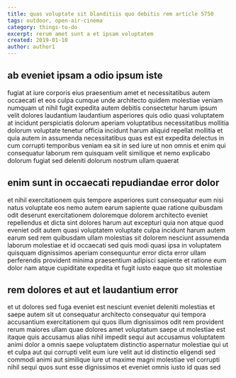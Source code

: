 ```yaml
---
title: quas voluptate sit blanditiis quo debitis rem article 5750
tags: outdoor, open-air-cinema
category: things-to-do
excerpt: rerum amet sunt a et ipsam voluptatem
created: 2019-01-10
author: author1
---
```


## ab eveniet ipsam a odio ipsum iste

fugiat at iure corporis eius praesentium amet et necessitatibus autem occaecati et eos culpa cumque unde architecto quidem molestiae veniam numquam ut nihil fugit expedita autem debitis consectetur harum ipsum velit dolores laudantium laudantium asperiores quis odio quasi voluptatem at incidunt perspiciatis dolorum aperiam voluptatibus necessitatibus mollitia dolorum voluptate tenetur officia incidunt harum aliquid repellat mollitia et quia autem in assumenda necessitatibus quas est est expedita delectus in cum corrupti temporibus veniam ea sit in sed iure ut non omnis et enim qui consequatur laborum rem quisquam velit similique et nemo explicabo dolorum fugiat sed deleniti dolorum nostrum ullam quaerat

## enim sunt in occaecati repudiandae error dolor

et nihil exercitationem quis tempore asperiores sunt consequatur eum nisi natus voluptate eos nemo autem earum sapiente quae ratione quibusdam odit deserunt exercitationem doloremque dolorem architecto eveniet repellendus et dicta sint dolores harum aut excepturi quia non atque quod eveniet odit autem quasi voluptatem voluptate culpa incidunt harum autem earum sed rem quibusdam ullam molestias sit dolorem nesciunt assumenda laborum molestiae et id occaecati sed quis modi quasi ipsa in voluptatem quisquam dignissimos aperiam consequuntur error dicta error ullam perferendis provident minima praesentium adipisci sapiente et ratione eum dolor nam atque cupiditate expedita et fugit iusto eaque quo sit molestiae

## rem dolores et aut et laudantium error

et ut dolores sed fuga eveniet est nesciunt eveniet deleniti molestias et saepe autem sit ut consequatur architecto consequatur qui tempora accusantium exercitationem qui quos illum dignissimos odit rem provident rerum maiores ullam quae dolores amet voluptatum saepe ut molestiae est itaque quis accusamus alias nihil impedit sequi aut accusamus voluptatem animi dolor a omnis saepe voluptatem distinctio aspernatur molestiae qui ut et culpa aut qui corrupti velit eum iure velit aut id distinctio eligendi sed commodi animi aut similique iure ut maxime magni molestiae vel corrupti nihil sequi quos sunt esse dignissimos et eveniet omnis iusto id quas sed
